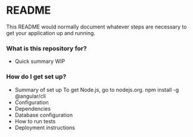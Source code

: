 # README #

This README would normally document whatever steps are necessary to get your application up and running.

### What is this repository for? ###

* Quick summary WIP

### How do I get set up? ###

* Summary of set up
To get Node.js, go to nodejs.org.
npm install -g @angular/cli
* Configuration
* Dependencies
* Database configuration
* How to run tests
* Deployment instructions
